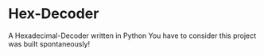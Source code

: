 # Hex-Decoder
A Hexadecimal-Decoder written in Python
You have to consider this project was built spontaneously!
